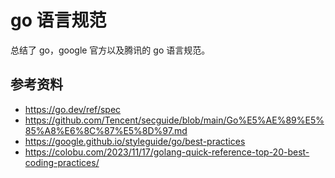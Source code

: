 <!--
 * @Author: shgopher shgopher@gmail.com
 * @Date: 2023-05-14 23:08:19
 * @LastEditors: shgopher shgopher@gmail.com
 * @LastEditTime: 2023-12-06 12:35:24
 * @FilePath: /GOFamily/工程/go语言规范/README.md
 * @Description: 
 * 
 * Copyright (c) 2023 by shgopher, All Rights Reserved. 
-->
# go 语言规范
总结了 go，google 官方以及腾讯的 go 语言规范。

## 参考资料
- https://go.dev/ref/spec
- https://github.com/Tencent/secguide/blob/main/Go%E5%AE%89%E5%85%A8%E6%8C%87%E5%8D%97.md
- https://google.github.io/styleguide/go/best-practices
- https://colobu.com/2023/11/17/golang-quick-reference-top-20-best-coding-practices/